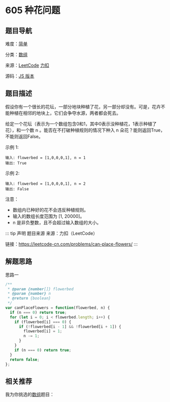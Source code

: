 # 605 种花问题


## 题目导航

难度：[简单](/solution/easy/)

分类：[数组](/art/array.html)

来源：[LeetCode](https://leetcode.com/problems/can-place-flowers/)  [力扣](https://leetcode-cn.com/problems/can-place-flowers/)

源码：[JS 版本](https://github.com/swpuLeo/leetcode/blob/master/src/easy/0605-can-place-flowers.js)






## 题目描述

假设你有一个很长的花坛，一部分地块种植了花，另一部分却没有。可是，花卉不能种植在相邻的地块上，它们会争夺水源，两者都会死去。

给定一个花坛（表示为一个数组包含0和1，其中0表示没种植花，1表示种植了花），和一个数 n 。能否在不打破种植规则的情况下种入 n 朵花？能则返回True，不能则返回False。


示例 1:

```
输入: flowerbed = [1,0,0,0,1], n = 1
输出: True
```


示例 2:

```
输入: flowerbed = [1,0,0,0,1], n = 2
输出: False
```


注意：

- 数组内已种好的花不会违反种植规则。
- 输入的数组长度范围为 [1, 20000]。
- n 是非负整数，且不会超过输入数组的大小。



::: tip 声明 题目来源
来源：力扣（LeetCode）

链接：https://leetcode-cn.com/problems/can-place-flowers/
:::



## 解题思路


思路一

```js
/**
 * @param {number[]} flowerbed
 * @param {number} n
 * @return {boolean}
 */
var canPlaceFlowers = function(flowerbed, n) {
  if (n === 0) return true;
  for (let i = 0; i < flowerbed.length; i++) {
    if (flowerbed[i] === 0) {
      if (!flowerbed[i - 1] && !flowerbed[i + 1]) {
        flowerbed[i] = 1;
        n -= 1;
      }
    }
    if (n === 0) return true;
  }
  return false;
};
```





## 相关推荐

我为你挑选的[数组](/art/array.html)题目：
